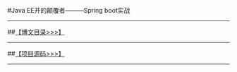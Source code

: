 #Java EE开的颠覆者———Spring boot实战

----------
          
##[【博文目录>>>】](http://blog.csdn.net/derrantcm/article/details/73456550)
          
----------
          
##[【项目源码>>>】](https://github.com/Wang-Jun-Chao/JavaEE_And_SpringBoot)

----------
